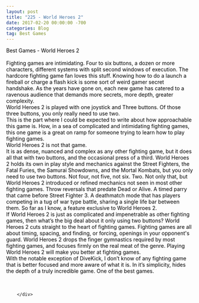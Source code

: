 ```yaml
---
layout: post
title: "225 - World Heroes 2"
date: 2017-02-20 00:00:00 -700
categories: Blog
tag: Best Games
---
```


<div class="blog-content">
				<div class="paragraph"><span><span style="color:rgb(0, 0, 0)">Best Games - World Heroes 2</span></span><br><span></span><br><span><span style="color:rgb(0, 0, 0)">Fighting games are intimidating. Four to six buttons, a dozen or more characters, different systems with split second windows of execution. The hardcore fighting game fan loves this stuff. Knowing how to do a launch a fireball or charge a flash kick is some sort of weird gamer secret handshake. As the years have gone on, each new game has catered to a ravenous audience that demands more secrets, more depth, greater complexity. </span></span><br><span></span><span><span style="color:rgb(0, 0, 0)">World Heroes 2 is played with one joystick and Three buttons. Of those three buttons, you only really need to use two.</span></span><br><span></span><span><span style="color:rgb(0, 0, 0)">This is the part where I could be expected to write about how approachable this game is. How, in a sea of complicated and intimidating fighting games, this one game is a great on ramp for someone trying to learn how to play fighting games. </span></span><br><span></span><span><span style="color:rgb(0, 0, 0)">World Heroes 2 is not that game. </span></span><br><span></span><span><span style="color:rgb(0, 0, 0)">It is as dense, nuanced and complex as any other fighting game, but it does all that with two buttons, and the occasional press of a third. World Heroes 2 holds its own in play style and mechanics against the Street Fighters, the Fatal Furies, the Samurai Showdowns, and the Mortal Kombats, but you only need to use two buttons. Not four, not five, not six. Two. Not only that, but World Heroes 2 introduced or refined mechanics not seen in most other fighting games. Throw reversals that predate Dead or Alive. A timed parry that came before Street Fighter 3. A deathmatch mode that has players competing in a tug of war type battle, sharing a single life bar between them. So far as I know, a feature exclusive to World Heroes 2.</span></span><br><span></span><span><span style="color:rgb(0, 0, 0)">If World Heroes 2 is just as complicated and impenetrable as other fighting games, then what&rsquo;s the big deal about it only using two buttons? World Heroes 2 cuts straight to the heart of fighting games. Fighting games are all about timing, spacing, and finding, or forcing, openings in your opponent's guard. World Heroes 2 drops the finger gymnastics required by most fighting games, and focuses firmly on the real meat of the genre. Playing World Heroes 2 will make you better at fighting games. </span></span><br><span></span><span><span style="color:rgb(0, 0, 0)">With the notable exception of DiveKick, I don&rsquo;t know of any fighting game that is better focused and more aware of what it is. In it&rsquo;s simplicity, hides the depth of a truly incredible game. One of the best games.</span></span><br><span></span><br>&#8203;</div>

		</div>
        